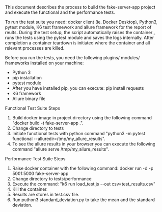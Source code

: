This document describes the process to build the fake-server-app project and execute the functional and the performance tests.

To run the test suite you need: docker client (ie. Docker Desktop), Python3, pytest module, K6 test framework and allure framework for the report of reults.
During the test setup, the script automatically raises the container , runs the tests using the pytest module and saves the logs internally. After completion a container teardown is initiated where the container and all relevant processes are killed.

Before you run the tests, you need the following plugins/ modules/ frameworks installed on your machine:
- Python 3
- pip installation
- pytest module
- After you have installed pip, you can execute: pip install requests
- K6 framework
- Allure binary file 

Functional Test Suite Steps
1. Build docker image in project directory using the following command "docker build -t fake-server-app .".
2. Change directory to tests
3. Initiate functional tests with python command "python3 -m pytest functional --alluredir=/tmp/my_allure_results".
4. To see the allure results in your browser you can execute the following command "allure serve /tmp/my_allure_results".

Performance Test Suite Steps
1. Raise docker container with the following command: docker run -d -p 5001:5000 fake-server-app
2. Change directory to tests/performance
3. Execute the command: "k6 run load_test.js --out csv=test_results.csv"
4. Kill the container.
5. Results are stores in test.csv file.
6. Run puthon3 standard_deviation.py to take the mean and the standard deviation.

